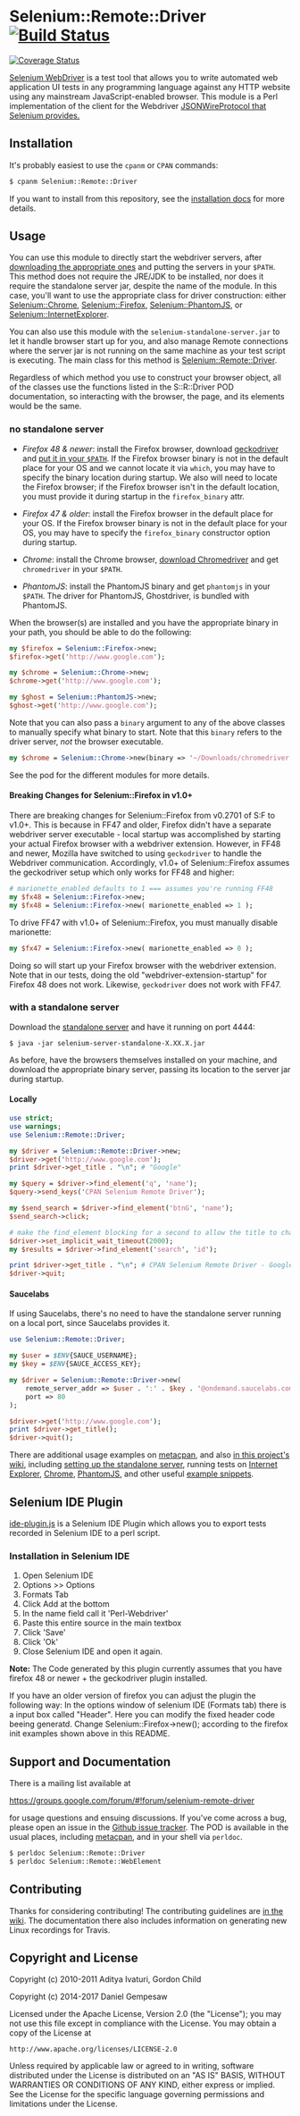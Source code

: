 # Selenium::Remote::Driver [![Build Status](https://travis-ci.org/teodesian/Selenium-Remote-Driver.svg?branch=master)](https://travis-ci.org/teodesian/Selenium-Remote-Driver)
[![Coverage Status](https://coveralls.io/repos/github/teodesian/Selenium-Remote-Driver/badge.svg?branch=master)](https://coveralls.io/github/teodesian/Selenium-Remote-Driver?branch=master)

[Selenium WebDriver][wd] is a test tool that allows you to write
automated web application UI tests in any programming language against
any HTTP website using any mainstream JavaScript-enabled browser. This
module is a Perl implementation of the client for the Webdriver
[JSONWireProtocol that Selenium provides.][jsonwire]

[wd]: http://www.seleniumhq.org/
[jsonwire]: https://code.google.com/p/selenium/wiki/JsonWireProtocol
[standalone]: http://selenium-release.storage.googleapis.com/index.html

## Installation

It's probably easiest to use the `cpanm` or `CPAN` commands:

```bash
$ cpanm Selenium::Remote::Driver
```

If you want to install from this repository, see the
[installation docs][] for more details.

[installation docs]: /INSTALL.md

## Usage

You can use this module to directly start the webdriver servers, after
[downloading the appropriate ones][dl] and putting the servers in your
`$PATH`. This method does not require the JRE/JDK to be installed, nor
does it require the standalone server jar, despite the name of the
module. In this case, you'll want to use the appropriate class for
driver construction: either [Selenium::Chrome][],
[Selenium::Firefox][], [Selenium::PhantomJS][], or
[Selenium::InternetExplorer][].

You can also use this module with the `selenium-standalone-server.jar`
to let it handle browser start up for you, and also manage Remote
connections where the server jar is not running on the same machine as
your test script is executing. The main class for this method is
[Selenium::Remote::Driver][].

Regardless of which method you use to construct your browser object,
all of the classes use the functions listed in the S::R::Driver POD
documentation, so interacting with the browser, the page, and its
elements would be the same.

[Selenium::Firefox]: https://metacpan.org/pod/Selenium::Firefox
[Selenium::Chrome]: https://metacpan.org/pod/Selenium::Chrome
[Selenium::PhantomJS]: https://metacpan.org/pod/Selenium::PhantomJS
[Selenium::InternetExplorer]: https://metacpan.org/pod/Selenium::InternetExplorer
[Selenium::Remote::Driver]: https://metacpan.org/pod/Selenium::Remote::Driver
[dl]: #no-standalone-server

### no standalone server

- _Firefox 48 & newer_: install the Firefox browser, download
  [geckodriver][gd] and [put it in your `$PATH`][fxpath]. If the
  Firefox browser binary is not in the default place for your OS and
  we cannot locate it via `which`, you may have to specify the binary
  location during startup. We also will need to locate the Firefox
  browser; if the Firefox browser isn't in the default location, you
  must provide it during startup in the `firefox_binary` attr.

- _Firefox 47 & older_: install the Firefox browser in the default
  place for your OS. If the Firefox browser binary is not in the
  default place for your OS, you may have to specify the
  `firefox_binary` constructor option during startup.

- _Chrome_: install the Chrome browser, [download Chromedriver][dcd]
  and get `chromedriver` in your `$PATH`.

- _PhantomJS_: install the PhantomJS binary and get `phantomjs` in
  your `$PATH`. The driver for PhantomJS, Ghostdriver, is bundled with
  PhantomJS.

When the browser(s) are installed and you have the appropriate binary
in your path, you should be able to do the following:

```perl
my $firefox = Selenium::Firefox->new;
$firefox->get('http://www.google.com');

my $chrome = Selenium::Chrome->new;
$chrome->get('http://www.google.com');

my $ghost = Selenium::PhantomJS->new;
$ghost->get('http://www.google.com');
```

Note that you can also pass a `binary` argument to any of the above
classes to manually specify what binary to start. Note that this
`binary` refers to the driver server, _not_ the browser executable.

```perl
my $chrome = Selenium::Chrome->new(binary => '~/Downloads/chromedriver');
```

See the pod for the different modules for more details.

[dcd]: https://sites.google.com/a/chromium.org/chromedriver/downloads
[fxpath]: https://developer.mozilla.org/en-US/docs/Mozilla/QA/Marionette/WebDriver#Add_executable_to_system_path
[gd]: https://github.com/mozilla/geckodriver/releases

#### Breaking Changes for Selenium::Firefox in v1.0+

There are breaking changes for Selenium::Firefox from v0.2701 of S:F
to v1.0+. This is because in FF47 and older, Firefox didn't have a
separate webdriver server executable - local startup was accomplished
by starting your actual Firefox browser with a webdriver
extension. However, in FF48 and newer, Mozilla have switched to using
`geckodriver` to handle the Webdriver communication. Accordingly,
v1.0+ of Selenium::Firefox assumes the geckodriver setup which only
works for FF48 and higher:

```perl
# marionette_enabled defaults to 1 === assumes you're running FF48
my $fx48 = Selenium::Firefox->new;
my $fx48 = Selenium::Firefox->new( marionette_enabled => 1 );
```

To drive FF47 with v1.0+ of Selenium::Firefox, you must manually
disable marionette:

```perl
my $fx47 = Selenium::Firefox->new( marionette_enabled => 0 );
```

Doing so will start up your Firefox browser with the webdriver
extension. Note that in our tests, doing the old
"webdriver-extension-startup" for Firefox 48 does not work. Likewise,
`geckodriver` does not work with FF47.

### with a standalone server

Download the [standalone server][] and have it running on port 4444:

    $ java -jar selenium-server-standalone-X.XX.X.jar

As before, have the browsers themselves installed on your machine, and
download the appropriate binary server, passing its location to the
server jar during startup.

[standalone server]: http://selenium-release.storage.googleapis.com/index.html

#### Locally

```perl
use strict;
use warnings;
use Selenium::Remote::Driver;

my $driver = Selenium::Remote::Driver->new;
$driver->get('http://www.google.com');
print $driver->get_title . "\n"; # "Google"

my $query = $driver->find_element('q', 'name');
$query->send_keys('CPAN Selenium Remote Driver');

my $send_search = $driver->find_element('btnG', 'name');
$send_search->click;

# make the find_element blocking for a second to allow the title to change
$driver->set_implicit_wait_timeout(2000);
my $results = $driver->find_element('search', 'id');

print $driver->get_title . "\n"; # CPAN Selenium Remote Driver - Google Search
$driver->quit;
```

#### Saucelabs

If using Saucelabs, there's no need to have the standalone server
running on a local port, since Saucelabs provides it.

```perl
use Selenium::Remote::Driver;

my $user = $ENV{SAUCE_USERNAME};
my $key = $ENV{SAUCE_ACCESS_KEY};

my $driver = Selenium::Remote::Driver->new(
    remote_server_addr => $user . ':' . $key . '@ondemand.saucelabs.com',
    port => 80
);

$driver->get('http://www.google.com');
print $driver->get_title();
$driver->quit();
```

There are additional usage examples on [metacpan][meta], and also
[in this project's wiki][wiki], including
[setting up the standalone server][setup], running tests on
[Internet Explorer][ie], [Chrome][chrome], [PhantomJS][pjs], and other
useful [example snippets][ex].

[wiki]: https://github.com/teodesian/Selenium-Remote-Driver/wiki
[setup]: https://github.com/teodesian/Selenium-Remote-Driver/wiki/Getting-Started-with-Selenium%3A%3ARemote%3A%3ADriver
[ie]: https://github.com/teodesian/Selenium-Remote-Driver/wiki/IE-browser-automation
[chrome]: https://github.com/teodesian/Selenium-Remote-Driver/wiki/Chrome-browser-automation
[pjs]: https://github.com/teodesian/Selenium-Remote-Driver/wiki/PhantomJS-Headless-Browser-Automation
[ex]: https://github.com/teodesian/Selenium-Remote-Driver/wiki/Example-Snippets

## Selenium IDE Plugin

[ide-plugin.js](./ide-plugin.js) is a Selenium IDE Plugin which allows
you to export tests recorded in Selenium IDE to a perl script.

### Installation in Selenium IDE

  1. Open Selenium IDE
  2. Options >> Options
  3. Formats Tab
  4. Click Add at the bottom
  5. In the name field call it 'Perl-Webdriver'
  6. Paste this entire source in the main textbox
  7. Click 'Save'
  8. Click 'Ok'
  9. Close Selenium IDE and open it again.

**Note:** The Code generated by this plugin currently assumes that you have firefox 48 or newer + the geckodriver plugin installed.

If you have an older version of firefox you can adjust the plugin the following way:
In the options window of selenium IDE (Formats tab) there is a input box called "Header".
Here you can modify the fixed header code beeing generatd. Change Selenium::Firefox->new();
according to the firefox init examples shown above in this README.

## Support and Documentation

There is a mailing list available at

https://groups.google.com/forum/#!forum/selenium-remote-driver

for usage questions and ensuing discussions. If you've come across a
bug, please open an issue in the [Github issue tracker][issue]. The
POD is available in the usual places, including [metacpan][meta], and
in your shell via `perldoc`.

```bash
$ perldoc Selenium::Remote::Driver
$ perldoc Selenium::Remote::WebElement
```

[issue]: https://github.com/teodesian/Selenium-Remote-Driver/issues
[meta]: https://metacpan.org/pod/Selenium::Remote::Driver

## Contributing

Thanks for considering contributing! The contributing guidelines are
[in the wiki][contrib]. The documentation there also includes
information on generating new Linux recordings for Travis.

[contrib]: https://github.com/teodesian/Selenium-Remote-Driver/wiki/Contribution-Guide

## Copyright and License

Copyright (c) 2010-2011 Aditya Ivaturi, Gordon Child

Copyright (c) 2014-2017 Daniel Gempesaw

Licensed under the Apache License, Version 2.0 (the "License");
you may not use this file except in compliance with the License.
You may obtain a copy of the License at

    http://www.apache.org/licenses/LICENSE-2.0

Unless required by applicable law or agreed to in writing, software
distributed under the License is distributed on an "AS IS" BASIS,
WITHOUT WARRANTIES OR CONDITIONS OF ANY KIND, either express or implied.
See the License for the specific language governing permissions and
limitations under the License.
